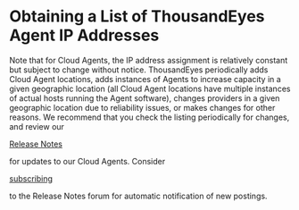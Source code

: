 # Obtaining a List of ThousandEyes Agent IP Addresses

Note that for Cloud Agents, the IP address assignment is relatively constant but subject to change without notice. ThousandEyes periodically adds Cloud Agent locations, adds instances of Agents to increase capacity in a given geographic location (all Cloud Agent locations have multiple instances of actual hosts running the Agent software), changes providers in a given geographic location due to reliability issues, or makes changes for other reasons. We recommend that you check the listing periodically for changes, and review our

[Release Notes](https://docs.thousandeyes.com/whats-new/changelog)

for updates to our Cloud Agents. Consider

[subscribing](https://docs.thousandeyes.com/product-documentation/thousandeyes-basics/notification-of-upgrades-maintenance-and-outages)

to the Release Notes forum for automatic notification of new postings.
